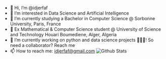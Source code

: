 - 👋 Hi, I’m @idjerfaf
- 👀 I’m interested in Data Science and Artificial Intelligence
- 💬 I’m currently studying a Bachelor in Computer Science @ Sorbonne University, Paris, France 
- 🌱 Ex Mathematical & Computer Science student @ University of Science and Technology Houari Boumediene, Alger, Algeria
- 🔭 I’m currently working on python and data science projects 🐱‍💻💖! So need a collaborator? Reach me
- 📫 How to reach me: idjerfaf@gmail.com
![Github Stats](https://github-readme-stats.vercel.app/api?username=ilyesdjerfaf&theme=midnight-purple)
